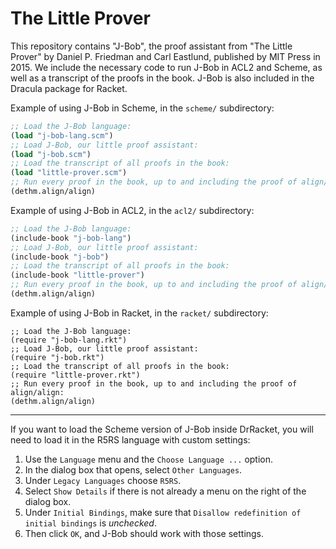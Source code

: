 # The Little Prover

This repository contains "J-Bob", the proof assistant from "The Little Prover"
by Daniel P. Friedman and Carl Eastlund, published by MIT Press in 2015.  We
include the necessary code to run J-Bob in ACL2 and Scheme, as well as a
transcript of the proofs in the book.  J-Bob is also included in the Dracula
package for Racket.

Example of using J-Bob in Scheme, in the `scheme/` subdirectory:

```scheme
;; Load the J-Bob language:
(load "j-bob-lang.scm")
;; Load J-Bob, our little proof assistant:
(load "j-bob.scm")
;; Load the transcript of all proofs in the book:
(load "little-prover.scm")
;; Run every proof in the book, up to and including the proof of align/align:
(dethm.align/align)
```

Example of using J-Bob in ACL2, in the `acl2/` subdirectory:

```lisp
;; Load the J-Bob language:
(include-book "j-bob-lang")
;; Load J-Bob, our little proof assistant:
(include-book "j-bob")
;; Load the transcript of all proofs in the book:
(include-book "little-prover")
;; Run every proof in the book, up to and including the proof of align/align:
(dethm.align/align)
```

Example of using J-Bob in Racket, in the `racket/` subdirectory:

```racket
;; Load the J-Bob language:
(require "j-bob-lang.rkt")
;; Load J-Bob, our little proof assistant:
(require "j-bob.rkt")
;; Load the transcript of all proofs in the book:
(require "little-prover.rkt")
;; Run every proof in the book, up to and including the proof of align/align:
(dethm.align/align)
```

---

If you want to load the Scheme version of J-Bob inside DrRacket, you will need
to load it in the R5RS language with custom settings:

1. Use the `Language` menu and the `Choose Language ...` option.
2. In the dialog box that opens, select `Other Languages`.
3. Under `Legacy Languages` choose `R5RS`.
4. Select `Show Details` if there is not already a menu on the right of the dialog box.
5. Under `Initial Bindings`, make sure that `Disallow redefinition of initial bindings` is *unchecked*.
6. Then click `OK`, and J-Bob should work with those settings.
